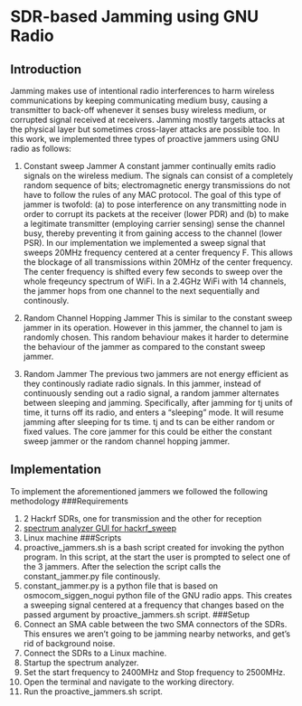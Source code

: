 # SDR-based Jamming using GNU Radio
## Introduction
Jamming makes use of intentional radio interferences to harm wireless communications by keeping communicating medium busy, causing a transmitter to back-off whenever it senses busy wireless medium, or corrupted signal received at receivers. Jamming mostly targets attacks at the physical layer but sometimes cross-layer attacks are possible too. In this work, we implemented three types of proactive jammers using GNU radio as follows:

1. Constant sweep Jammer
A constant jammer continually emits radio signals on the wireless medium. The signals can consist of a completely random sequence of bits; electromagnetic energy transmissions do not have to follow the rules of any MAC protocol. The goal of this type of jammer is twofold: (a) to pose interference on any transmitting node in order to corrupt its packets at the receiver (lower PDR) and (b) to make a legitimate transmitter (employing carrier sensing) sense the channel busy, thereby preventing it from gaining access to the channel (lower PSR).
In our implementation we implemented a sweep signal that sweeps 20MHz frequency centered at a center frequency F. This allows the blockage of all transmissions within 20MHz of the center frequency. The center frequency is shifted every few seconds to sweep over the whole freqeuncy spectrum of WiFi. In a 2.4GHz WiFi with 14 channels, the jammer hops from one channel to the next sequentially and continously. 

2. Random Channel Hopping Jammer
This is similar to the constant sweep jammer in its operation. However in this jammer, the channel to jam is randomly chosen. This random behaviour makes it harder to determine the behaviour of the jammer as compared to the constant sweep jammer.

3. Random Jammer
The previous two jammers are not energy efficient as they continously radiate radio signals. In this jammer, instead of continuously sending out a radio signal, a random jammer alternates between sleeping and jamming. Specifically, after jamming for tj units of time, it turns off its radio, and enters a “sleeping” mode. It will resume jamming after sleeping for ts time. tj and ts can be either random or fixed values. The core jammer for this could be either the constant sweep jammer or the random channel hopping jammer.

## Implementation
To implement the aforementioned jammers we followed the following methodology
###Requirements
1. 2 Hackrf SDRs, one for transmission and the other for reception
2. [spectrum analyzer GUI for hackrf_sweep](https://github.com/pavsa/hackrf-spectrum-analyzer)
3. Linux machine
###Scripts
1. proactive_jammers.sh is a bash script created for invoking the python program. In this script, at the start the user is prompted to select one of the 3 jammers. After the selection the script calls the constant_jammer.py file continously.
2. constant_jammer.py is a python file that is based on osmocom_siggen_nogui python file of the GNU radio apps. This creates a sweeping signal centered at a frequency that changes based on the passed argument by proactive_jammers.sh script.
###Setup
1. Connect an SMA cable between the two SMA connectors of the SDRs. This ensures we aren’t going to be jamming nearby networks, and get’s rid of background noise.
2. Connect the SDRs to a Linux machine.
3. Startup the spectrum analyzer.
4. Set the start frequency to 2400MHz and Stop frequency to 2500MHz.
5. Open the terminal and navigate to the working directory.
6. Run the proactive_jammers.sh script.
